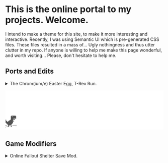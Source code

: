 # This is the online portal to my projects. Welcome.

I intend to make a theme for this site, to make it more interesting and interactive. Recently, I was using Semantic UI which is pre-generated CSS files. These files resulted in a mass of... Ugly nothingness and thus utter clutter in my repo. If anyone is willing to help me make this page wonderful, and worth visiting... Please, don't hesitate to help me.


## Ports and Edits

<details>
 <summary>The Chrom(ium/e) Easter Egg, T-Rex Run.</summary>
 Unfamiliar with this game? Far too privileged to have Wi-Fi drop-outs? There's a gif below. Enjoy.

 Feel free to play the game [here](http://retr0gr4d3.github.io/WhatThatTrexDo/). No Wi-Fi drama, with the freedom to do whatever you      like while playing.
 
</details>

![ITSJUSTAGAME](assets/screenshot.gif)


## Game Modifiers

<details>
 <summary>Online Fallout Shelter Save Mod.</summary>
  
 The tool linked below is a save editor for Fallout Shelter. It supports;
 <br />
  
 **Windows 10 Edition**

 **Bethesda Launcher Version**

 **Steam Version**

 **Android Version**

 And not tried or tested, nor am I intrested in doing so but feel free to try: **iOS Version**

 The Fallout Shelter Tool will allow you to change everything within your save. Themes (like **Halloween**), Characters (like **Names**,  **SPECIAL**, **HP** and **radiation**) and many more. You can have the game of your dreams, or prebuild your map before changing it to  **Survival** with the newly implimented **Game Mode Editor**.
 The tool can be found [here](https://retr0gr4d3.github.io/FalloutShelterMod/).

</details>
